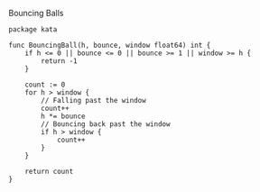 Bouncing Balls

    package kata
    
    func BouncingBall(h, bounce, window float64) int {
        if h <= 0 || bounce <= 0 || bounce >= 1 || window >= h {
            return -1
        }
    
        count := 0
        for h > window {
            // Falling past the window
            count++
            h *= bounce
            // Bouncing back past the window
            if h > window {
                count++
            }
        }
    
        return count
    }
